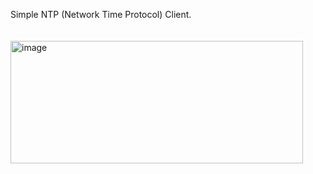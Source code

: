 Simple NTP (Network Time Protocol) Client.<br /><br /><br />
<img width="468" height="196" alt="image" src="https://github.com/user-attachments/assets/8e706da7-b536-46a8-8be9-814d3c699d26" />
